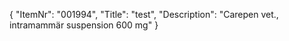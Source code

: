 {
  "ItemNr": "001994",
  "Title": "test",
  "Description": "Carepen vet., intramammär suspension 600 mg"
}